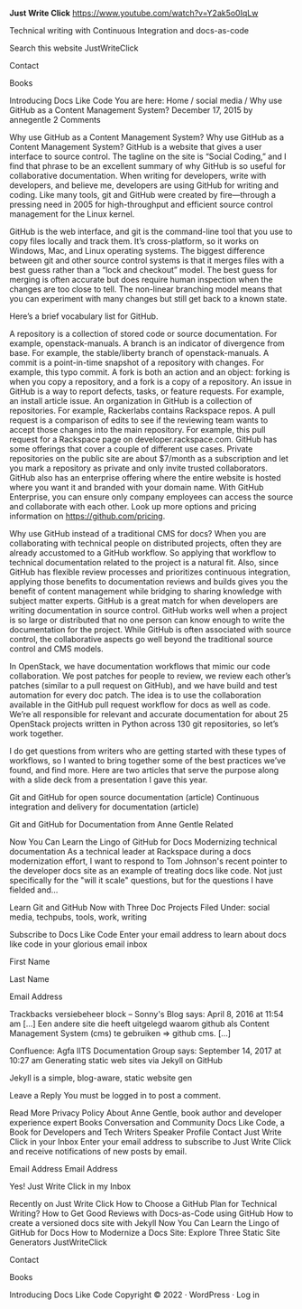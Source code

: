 **Just Write Click**
https://www.youtube.com/watch?v=Y2ak5o0IqLw

Technical writing with Continuous Integration and docs-as-code

Search this website
JustWriteClick
 
Contact
 
Books
 
Introducing Docs Like Code
You are here: Home / social media / Why use GitHub as a Content Management System?
December 17, 2015 by annegentle 2 Comments

Why use GitHub as a Content Management System?
Why use GitHub as a Content Management System?
GitHub is a website that gives a user interface to source control. The tagline on the site is “Social Coding,” and I find that phrase to be an excellent summary of why GitHub is so useful for collaborative documentation. When writing for developers, write with developers, and believe me, developers are using GitHub for writing and coding. Like many tools, git and GitHub were created by fire—through a pressing need in 2005 for high-throughput and efficient source control management for the Linux kernel.

GitHub is the web interface, and git is the command-line tool that you use to copy files locally and track them. It’s cross-platform, so it works on Windows, Mac, and Linux operating systems. The biggest difference between git and other source control systems is that it merges files with a best guess rather than a “lock and checkout” model. The best guess for merging is often accurate but does require human inspection when the changes are too close to tell. The non-linear branching model means that you can experiment with many changes but still get back to a known state.

Here’s a brief vocabulary list for GitHub.

A repository is a collection of stored code or source documentation. For example, openstack-manuals.
A branch is an indicator of divergence from base. For example, the stable/liberty branch of openstack-manuals.
A commit is a point-in-time snapshot of a repository with changes. For example, this typo commit.
A fork is both an action and an object: forking is when you copy a repository, and a fork is a copy of a repository.
An issue in GitHub is a way to report defects, tasks, or feature requests. For example, an install article issue.
An organization in GitHub is a collection of repositories. For example, Rackerlabs contains Rackspace repos.
A pull request is a comparison of edits to see if the reviewing team wants to accept those changes into the main repository. For example, this pull request for a Rackspace page on developer.rackspace.com.
GitHub has some offerings that cover a couple of different use cases. Private repositories on the public site are about $7/month as a subscription and let you mark a repository as private and only invite trusted collaborators. GitHub also has an enterprise offering where the entire website is hosted where you want it and branded with your domain name. With GitHub Enterprise, you can ensure only company employees can access the source and collaborate with each other. Look up more options and pricing information on https://github.com/pricing.

Why use GitHub instead of a traditional CMS for docs?
When you are collaborating with technical people on distributed projects, often they are already accustomed to a GitHub workflow. So applying that workflow to technical documentation related to the project is a natural fit. Also, since GitHub has flexible review processes and prioritizes continuous integration, applying those benefits to documentation reviews and builds gives you the benefit of content management while bridging to sharing knowledge with subject matter experts. GitHub is a great match for when developers are writing documentation in source control. GitHub works well when a project is so large or distributed that no one person can know enough to write the documentation for the project. While GitHub is often associated with source control, the collaborative aspects go well beyond the traditional source control and CMS models.

In OpenStack, we have documentation workflows that mimic our code collaboration. We post patches for people to review, we review each other’s patches (similar to a pull request on GitHub), and we have build and test automation for every doc patch. The idea is to use the collaboration available in the GitHub pull request workflow for docs as well as code. We’re all responsible for relevant and accurate documentation for about 25 OpenStack projects written in Python across 130 git repositories, so let’s work together.

I do get questions from writers who are getting started with these types of workflows, so I wanted to bring together some of the best practices we’ve found, and find more. Here are two articles that serve the purpose along with a slide deck from a presentation I gave this year.

Git and GitHub for open source documentation (article)
Continuous integration and delivery for documentation (article)


Git and GitHub for Documentation from Anne Gentle
Related

Now You Can Learn the Lingo of GitHub for Docs
Modernizing technical documentation
As a technical leader at Rackspace during a docs modernization effort, I want to respond to Tom Johnson's recent pointer to the developer docs site as an example of treating docs like code. Not just specifically for the "will it scale" questions, but for the questions I have fielded and…


Learn Git and GitHub Now with Three Doc Projects
Filed Under: social media, techpubs, tools, work, writing

Subscribe to Docs Like Code
Enter your email address to learn about docs like code in your glorious email inbox

First Name
 
Last Name
 
Email Address
 
Trackbacks
versiebeheer block – Sonny's Blog says:
April 8, 2016 at 11:54 am
[…] Een andere site die heeft uitgelegd waarom github als Content Management System (cms) te gebruiken => github cms. […]

Confluence: Agfa IITS Documentation Group says:
September 14, 2017 at 10:27 am
Generating static web sites via Jekyll on GitHub

Jekyll is a simple, blog-aware, static website gen

Leave a Reply
You must be logged in to post a comment.

Read More
Privacy Policy
About Anne Gentle, book author and developer experience expert
Books
Conversation and Community
Docs Like Code, a Book for Developers and Tech Writers
Speaker Profile
Contact
Just Write Click in your Inbox
Enter your email address to subscribe to Just Write Click and receive notifications of new posts by email.

Email Address
Email Address

Yes! Just Write Click in my Inbox

Recently on Just Write Click
How to Choose a GitHub Plan for Technical Writing?
How to Get Good Reviews with Docs-as-Code using GitHub
How to create a versioned docs site with Jekyll
Now You Can Learn the Lingo of GitHub for Docs
How to Modernize a Docs Site: Explore Three Static Site Generators
JustWriteClick
 
Contact
 
Books
 
Introducing Docs Like Code
Copyright © 2022 · WordPress · Log in
